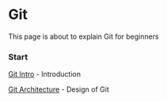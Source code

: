 # Git



This page is about to explain Git for beginners

### Start 

 [Git Intro](git-intro.md) - Introduction

[Git Architecture](git-architecture.md) - Design of Git

